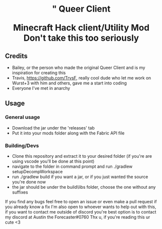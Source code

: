 <h1 align="center">" Queer Client
<p> Minecraft Hack client/Utility Mod
  Don't take this too seriously
  
  
  ## Credits
  - Bailey, or the person who made the original Queer Client and is my inspiration for creating this
  - Travis, https://github.com/TrvsF, really cool dude who let me work on Wurst+3 with him and others, gave me a start into coding
  - Everyone I've met in anarchy
  
  ## Usage
  ### General usage
  - Download the jar under the 'releases' tab
  - Put it into your mods folder along with the Fabric API file
  
  ### Building/Devs
  - Clone this repository and extract it to your desired folder (if you're are using vscode you'll be done at this point)
  - navigate to the folder in command prompt and run ./gradlew setupDecompWorkspace
  - run ./gradlew build if you want a jar, or if you just wanted the source you're done now
  - the jar should be under the build\libs folder, choose the one without any suffixes
  
If you find any bugs feel free to open an issue or even make a pull request if you already know a fix
I'm also open to whoever wants to help out with this, if you want to contact me outside of discord you're best option is to contact my discord at Austin the Forecaster#0760
Thx u, if you're reading this ur cute <3
